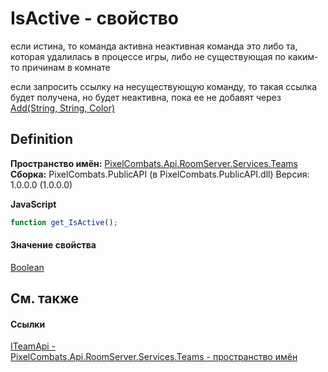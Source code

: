 # IsActive - свойство


если истина, то команда активна 
неактивная команда это либо та, которая удалилась в процессе игры, либо не существующая по каким-то причинам в комнате

если запросить ссылку на несуществующую команду, то такая ссылка будет получена, но будет неактивна, пока ее не добавят через <a href="12bc4a7b-34b4-b0e5-c9f9-9cdab55b56f5">Add(String, String, Color)</a>




## Definition
**Пространство имён:** <a href="7587643b-f6ff-4512-becd-cc6af1ddbef0">PixelCombats.Api.RoomServer.Services.Teams</a>  
**Сборка:** PixelCombats.PublicAPI (в PixelCombats.PublicAPI.dll) Версия: 1.0.0.0 (1.0.0.0)

**JavaScript**
``` JavaScript
function get_IsActive();

```



#### Значение свойства
<a href="https://learn.microsoft.com/dotnet/api/system.boolean" target="_blank" rel="noopener noreferrer">Boolean</a>

## См. также


#### Ссылки
<a href="a3487b23-3eb6-2d7d-d40d-3390ab0d53dc">ITeamApi - </a>  
<a href="7587643b-f6ff-4512-becd-cc6af1ddbef0">PixelCombats.Api.RoomServer.Services.Teams - пространство имён</a>  
